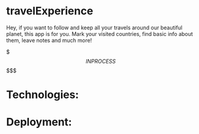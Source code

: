 # travelExperience

Hey, if you want to follow and keep all your travels around our beautiful planet, this app is for you. Mark your visited countries, find basic info about them, leave notes and much more!

$$$$$$$$$$$$$$$$$$$$$$$$$$$$$$$ IN PROCESS $$$$$$$$$$$$$$$$$$$$$$$$$$$$$$$$$$$$$

# Technologies:


# Deployment:





